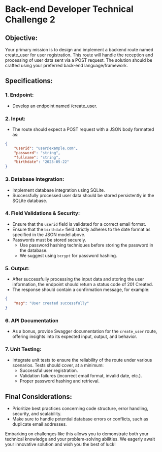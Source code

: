 # Back-end Developer Technical Challenge 2

## Objective:
Your primary mission is to design and implement a backend route named create_user for user registration. This route will handle the reception and processing of user data sent via a POST request. The solution should be crafted using your preferred back-end language/framework.

## Specifications:

### 1. Endpoint:
- Develop an endpoint named /create_user.

### 2. Input:
- The route should expect a POST request with a JSON body formatted as:

```json
{
    "userid": "user@example.com",
    "password": "string",
    "fullname": "string",
    "birthdate": "2023-09-22"
}
```

### 3. Database Integration:

- Implement database integration using SQLite.
- Successfully processed user data should be stored persistently in the SQLite database.

### 4. Field Validations & Security:

- Ensure that the `userid` field is validated for a correct email format.
- Ensure that the `birthdate` field strictly adheres to the date format as specified in the JSON model above.
- Passwords must be stored securely. 
  - Use password hashing techniques before storing the password in the database. 
  - We suggest using `bcrypt` for password hashing.

### 5. Output:

- After successfully processing the input data and storing the user information, the endpoint should return a status code of 201 Created.
- The response should contain a confirmation message, for example:

```json
{
    "msg": "User created successfully"
}
```

### 6. API Documentation

- As a bonus, provide Swagger documentation for the `create_user` route, offering insights into its expected input, output, and behavior.

### 7. Unit Testing:

- Integrate unit tests to ensure the reliability of the route under various scenarios. Tests should cover, at a minimum:
  - Successful user registration.
  - Validation failures (incorrect email format, invalid date, etc.).
  - Proper password hashing and retrieval.

## Final Considerations:

- Prioritize best practices concerning code structure, error handling, security, and scalability.
- Make sure to handle potential database errors or conflicts, such as duplicate email addresses.

Embarking on challenges like this allows you to demonstrate both your technical knowledge and your problem-solving abilities. We eagerly await your innovative solution and wish you the best of luck!